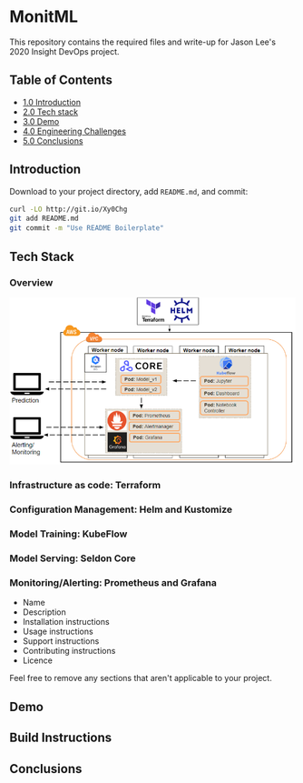 # MonitML

This repository contains the required files and write-up for Jason Lee's 2020 Insight DevOps project.

## Table of Contents
  - [1.0 Introduction](README.md#introduction)
  - [2.0 Tech stack](README.md#tech-stack)
  - [3.0 Demo](README.md#demo)
  - [4.0 Engineering Challenges](README.md#build-instructions)
  - [5.0 Conclusions](README.md#conclusions)

## Introduction

Download to your project directory, add `README.md`, and commit:

```sh
curl -LO http://git.io/Xy0Chg
git add README.md
git commit -m "Use README Boilerplate"
```

## Tech Stack
### Overview
![Fig 1: ML monitoring tech stack](/Images/techstack.PNG)
### Infrastructure as code: Terraform
### Configuration Management: Helm and Kustomize
### Model Training: KubeFlow
### Model Serving: Seldon Core 
### Monitoring/Alerting: Prometheus and Grafana
- Name
- Description
- Installation instructions
- Usage instructions
- Support instructions
- Contributing instructions
- Licence

Feel free to remove any sections that aren't applicable to your project.

## Demo

## Build Instructions



## Conclusions
